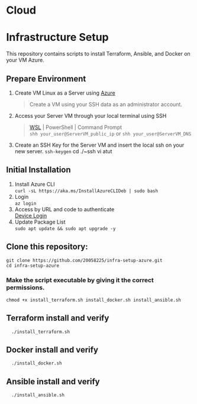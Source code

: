 # Cloud
# Infrastructure Setup

This repository contains scripts to install Terraform, Ansible, and Docker on your VM Azure.

## Prepare Environment 
   1. Create VM Linux as a Server using [Azure](https://learn.microsoft.com/en-us/azure/virtual-machines/windows/quick-create-portal)
       > Create a VM using your SSH data as an administrator account.
   2. Access your Server VM through your local terminal using SSH
       > [WSL](https://ubuntu.com/desktop/wsl) | PowerShell | Command Prompt       
     ```shh your_user@ServerVM_public_ip``` or ```shh your_user@ServerVM_DNS```      
   3. Create an SSH Key for the Server VM and insert the local ssh on your new server.
      ```ssh-keygen```
      cd ./~ssh
      vi atut

## Initial Installation
   1. Install Azure CLI   
      ```curl -sL https://aka.ms/InstallAzureCLIDeb | sudo bash```
   2. Login   
      ```az login```
   3. Access by URL and code to authenticate   
      [Device Login](https://microsoft.com/devicelogin)
   4. Update Package List   
      ```sudo apt update && sudo apt upgrade -y```
      
## Clone this repository:
   ```git clone https://github.com/20058225/infra-setup-azure.git```   
   ```cd infra-setup-azure```
   
   ### Make the script executable by giving it the correct permissions.   
   ```chmod +x install_terraform.sh install_docker.sh install_ansible.sh```   

## Terraform install and verify
      ./install_terraform.sh
## Docker install and verify 
      ./install_docker.sh
## Ansible install and verify 
      ./install_ansible.sh

     
         
 
   

